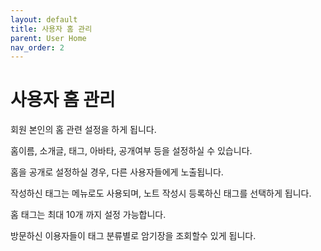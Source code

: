 ```yaml
---
layout: default
title: 사용자 홈 관리
parent: User Home
nav_order: 2
---
```


# 사용자 홈 관리

회원 본인의 홈 관련 설정을 하게 됩니다.

홈이름, 소개글, 태그, 아바타, 공개여부 등을 설정하실 수 있습니다.

홈을 공개로 설정하실 경우, 다른 사용자들에게 노출됩니다.

작성하신 태그는 메뉴로도 사용되며, 노트 작성시 등록하신 태그를 선택하게 됩니다.

홈 태그는 최대 10개 까지 설정 가능합니다.

방문하신 이용자들이 태그 분류별로 암기장을 조회할수 있게 됩니다.
